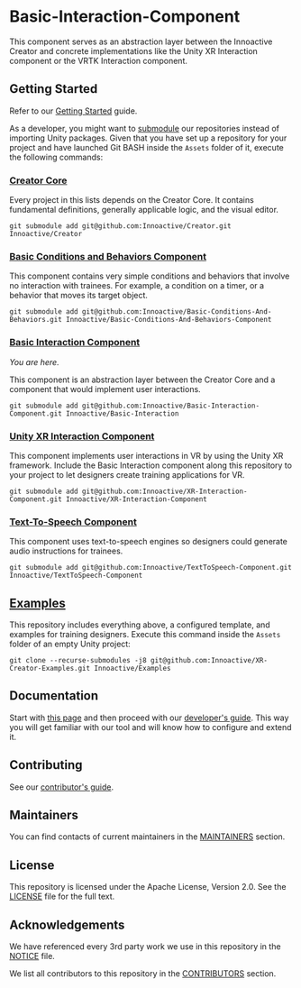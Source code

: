 # Basic-Interaction-Component

This component serves as an abstraction layer between the Innoactive Creator and concrete implementations like the Unity XR Interaction component or the VRTK Interaction component.

## Getting Started

Refer to our [Getting Started](http://developers.innoactive.de/documentation/creator/latest/articles/getting-started/index.html) guide.

As a developer, you might want to [submodule](https://git-scm.com/book/en/v2/Git-Tools-Submodules) our repositories instead of importing Unity packages. Given that you have set up a repository for your project and have launched Git BASH inside the `Assets` folder of it, execute the following commands:

### [Creator Core](https://github.com/Innoactive/Creator)

Every project in this lists depends on the Creator Core. It contains fundamental definitions, generally applicable logic, and the visual editor.

```
git submodule add git@github.com:Innoactive/Creator.git Innoactive/Creator
```

### [Basic Conditions and Behaviors Component](https://github.com/Innoactive/Basic-Conditions-And-Behaviors)

This component contains very simple conditions and behaviors that involve no interaction with trainees. For example, a condition on a timer, or a behavior that moves its target object. 

```
git submodule add git@github.com:Innoactive/Basic-Conditions-And-Behaviors.git Innoactive/Basic-Conditions-And-Behaviors-Component
```

### [Basic Interaction Component](https://github.com/Innoactive/Basic-Interaction-Component)

*You are here.*

This component is an abstraction layer between the Creator Core and a component that would implement user interactions.

```
git submodule add git@github.com:Innoactive/Basic-Interaction-Component.git Innoactive/Basic-Interaction 
```

### [Unity XR Interaction Component](https://github.com/Innoactive/XR-Interaction-Component)

This component implements user interactions in VR by using the Unity XR framework. Include the Basic Interaction component along this repository to your project to let designers create training applications for VR.

```
git submodule add git@github.com:Innoactive/XR-Interaction-Component.git Innoactive/XR-Interaction-Component
```

### [Text-To-Speech Component](https://github.com/Innoactive/TextToSpeech-Component)

This component uses text-to-speech engines so designers could generate audio instructions for trainees.

```
git submodule add git@github.com:Innoactive/TextToSpeech-Component.git Innoactive/TextToSpeech-Component
```

## [Examples](https://github.com/Innoactive/XR-Creator-Examples)

This repository includes everything above, a configured template, and examples for training designers. Execute this command inside the `Assets` folder of an empty Unity project:

```
git clone --recurse-submodules -j8 git@github.com:Innoactive/XR-Creator-Examples.git Innoactive/Examples
```

## Documentation

Start with [this page](http://developers.innoactive.de/documentation/creator/latest/articles/getting-started/index.html) and then proceed with our [developer's guide](http://developers.innoactive.de/documentation/creator/latest/articles/developer/index.html). This way you will get familiar with our tool and will know how to configure and extend it.

## Contributing

See our [contributor's guide](.github/CONTRIBUTING.md).

## Maintainers

You can find contacts of current maintainers in the [MAINTAINERS](.github/CONTRIBUTING.md#maintainers) section.

## License

This repository is licensed under the Apache License, Version 2.0. See the [LICENSE](LICENSE) file for the full text.

## Acknowledgements

We have referenced every 3rd party work we use in this repository in the [NOTICE](NOTICE) file.

We list all contributors to this repository in the [CONTRIBUTORS](.github/CONTRIBUTING.md#contributors) section.